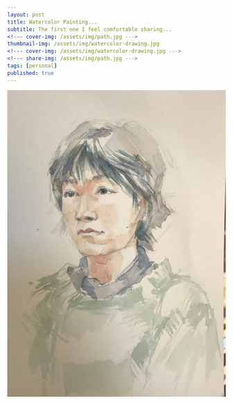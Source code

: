 ```yaml
---
layout: post
title: Watercolor Painting...
subtitle: The first one I feel comfortable sharing...
<!--- cover-img: /assets/img/path.jpg --->
thumbnail-img: /assets/img/watercolor-drawing.jpg
<!--- cover-img: /assets/img/watercolor-drawing.jpg --->
<!--- share-img: /assets/img/path.jpg --->
tags: [personal]
published: true
---
```


![Painting](/assets/img/watercolor-drawing.jpg)
